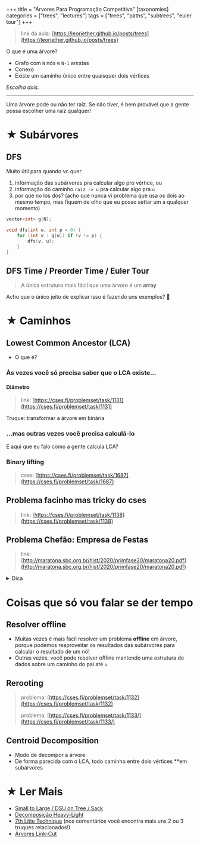 +++
title = "Árvores Para Programação Competitiva"
[taxonomies]
categories = ["trees", "lectures"]
tags = ["trees", "paths", "subtrees", "euler tour"]
+++

> link da aula: [https://leoriether.github.io/posts/trees](https://leoriether.github.io/posts/trees)

O que é uma árvore?

- Grafo com `N` nós e `N-1` arestas
- Conexo
- Existe um caminho único entre quaisquer dois vértices

*Escolha dois.*

---

Uma árvore pode ou não ter raíz. Se não tiver, é bem provável que a gente possa
escolher uma raíz qualquer!

# ★ Subárvores
## DFS

Muito útil para quando vc quer
1. informação das subárvores pra calcular algo pro vértice, ou
2. informação do caminho `raíz -> u` pra calcular algo pra `u`
3. por que no los dos? (acho que nunca vi problema que usa os dois ao mesmo
   tempo, mas fiquem de olho que eu posso settar um a qualquer momento)

```cpp
vector<int> g[N];

void dfs(int u, int p = 0) {
    for (int v : g[u]) if (v != p) {
        dfs(v, u);
    }
}
```

## DFS Time / Preorder Time / Euler Tour 

> A única estrutura mais fácil que uma árvore é um **array** 

Acho que o único jeito de explicar isso é fazendo uns exemplos? 🤔

# ★ Caminhos
## Lowest Common Ancestor (LCA)

- O que é?

### Às vezes você só precisa saber que o LCA existe...
#### Diâmetro
> link: [https://cses.fi/problemset/task/1131](https://cses.fi/problemset/task/1131)

Truque: transformar a árvore em binária

### ...mas outras vezes você precisa calculá-lo

É aqui que eu falo como a gente calcula LCA?

### Binary lifting
> cses: [https://cses.fi/problemset/task/1687](https://cses.fi/problemset/task/1687)

## Problema facinho mas tricky do cses
> link: [https://cses.fi/problemset/task/1138](https://cses.fi/problemset/task/1138)

## Problema Chefão: Empresa de Festas
> link: [http://maratona.sbc.org.br/hist/2020/primfase20/maratona20.pdf](http://maratona.sbc.org.br/hist/2020/primfase20/maratona20.pdf)

<details>
<summary>Dica</summary>
A gente pode resolver offline!</details>

# Coisas que só vou falar se der tempo
## Resolver offline
- Muitas vezes é mais fácil resolver um problema **offline** em árvore, porque
  podemos reaproveitar os resultados das subárvores para calcular o resultado de
  um nó!
- Outras vezes, você pode resolver offline mantendo uma estrutura de dados sobre
  um caminho do pai até `u`

## Rerooting
> problema: [https://cses.fi/problemset/task/1132](https://cses.fi/problemset/task/1132)
>
> problema: [https://cses.fi/problemset/task/1133/](https://cses.fi/problemset/task/1133/)

## Centroid Decomposition 
- Modo de decompor a árvore
- De forma parecida com o LCA, todo caminho entre dois vértices **em subárvores

# ★ Ler Mais
- [Small to Large / DSU on Tree / Sack](https://codeforces.com/blog/entry/44351)
- [Decomposição Heavy-Light](https://cp-algorithms.com/graph/hld.html#proof-of-correctness)
- [7th Litte Technique](https://codeforces.com/blog/entry/100910) (nos
  comentários você encontra mais uns 2 ou 3 truques relacionados!)
- [Árvores Link-Cut](https://www.youtube.com/watch?v=XZLN6NxEQWo)
